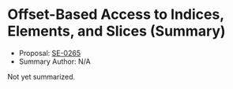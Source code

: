 # Offset-Based Access to Indices, Elements, and Slices (Summary)

* Proposal: [SE-0265](https://github.com/apple/swift-evolution/blob/main/proposals/0265-offset-indexing-and-slicing.md)
* Summary Author: N/A

Not yet summarized.
